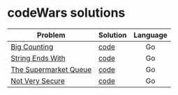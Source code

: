 # codeWars solutions

| Problem | Solution | Language |
| --- | --- | :---: |
|[Big Counting](https://www.codewars.com/kata/526571aae218b8ee490006f4/train/go) | [code](./Bit%20Counting) | Go |
|[String Ends With](https://www.codewars.com/kata/51f2d1cafc9c0f745c00037d/train/go) | [code](./String%20ends%20with%3F/) | Go ||
[The Supermarket Queue](https://www.codewars.com/kata/57b06f90e298a7b53d000a86) | [code](./The%20Supermarket%20Queue/) | Go |
[Not Very Secure](https://www.codewars.com/kata/526dbd6c8c0eb53254000110/train/) | [code](./not_very_secure/) | Go |
